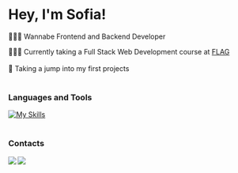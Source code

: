 # Hey, I'm Sofia!

👩🏻‍💻 Wannabe Frontend and Backend Developer<br/>

👩🏻‍🎓 Currently taking a Full Stack Web Development course at [FLAG](https://flag.pt/curso/full-stack-web-developer/) <br/>
<br/>
💭 Taking a jump into my first projects<br/>
<br/>
### Languages and Tools
[![My Skills](https://skillicons.dev/icons?i=js,html,css,sass,visualstudio,r,figma&theme=light)](https://skillicons.dev)
<br/>
<br/>
### Contacts 

<a href="mailto:sofia.oliveira57.so@gmail.com">
  <img align="left" src="https://img.shields.io/badge/Gmail-D14836?style=for-the-badge&logo=gmail&logoColor=white">
</a>

<a href="https://www.linkedin.com/in/sofia-oliveira-391a63151/">
  <img align="left" src="https://img.shields.io/badge/LinkedIn-0077B5?style=for-the-badge&logo=linkedin&logoColor=white">
</a>
